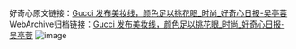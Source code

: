 好奇心原文链接：[Gucci 发布美妆线，颜色足以挑花眼_时尚_好奇心日报-吴亭蓉](https://www.qdaily.com/articles/3270.html)
WebArchive归档链接：[Gucci 发布美妆线，颜色足以挑花眼_时尚_好奇心日报-吴亭蓉](http://web.archive.org/web/20190623151757/https://www.qdaily.com/articles/3270.html)
![image](http://ww3.sinaimg.cn/large/007d5XDply1g3v6xho2xtj30u03h9b29)